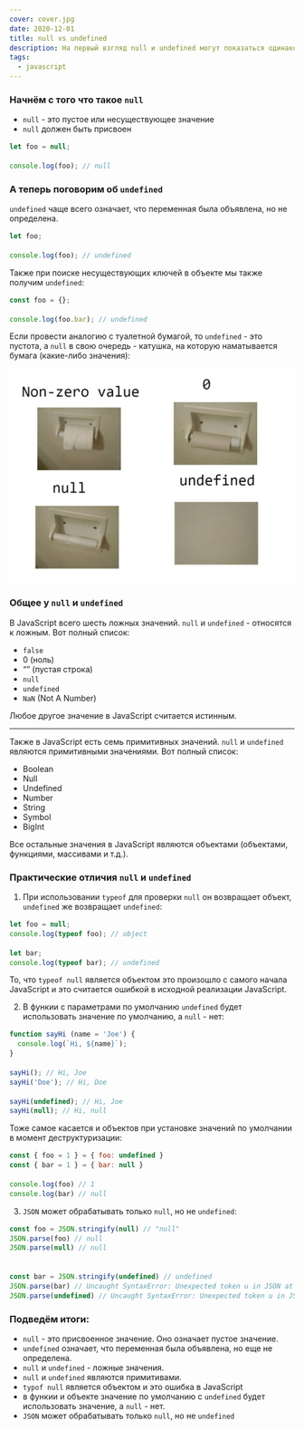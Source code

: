 ```yaml
---
cover: cover.jpg
date: 2020-12-01
title: null vs undefined
description: На первый взгляд null и undefined могут показаться одинаковыми, но это далеко не так. В этой статье мы рассмотрим различия и сходства между null и undefined в JavaScript.
tags:
  - javascript
---
```


### Начнём с того что такое `null`

- `null` - это пустое или несуществующее значение
- `null` должен быть присвоен

```javascript
let foo = null;

console.log(foo); // null
```


### А теперь поговорим об `undefined`
`undefined` чаще всего означает, что переменная была объявлена, но не определена.

```javascript
let foo;

console.log(foo); // undefined
```

Также при поиске несуществующих ключей в объекте мы также получим `undefined`:

```javascript
const foo = {};

console.log(foo.bar); // undefined
```


Если провести аналогию с туалетной бумагой, то `undefined` - это пустота,
а `null` в свою очередь - катушка, на которую наматывается бумага (какие-либо значения):

![null_undefined](null-undefined.jpeg)


### Общее у `null` и `undefined`

В JavaScript всего шесть ложных значений. `null` и `undefined` - относятся к ложным.
Вот полный список:

- `false`
- 0 (ноль)
- “” (пустая строка)
- `null`
- `undefined`
- `NaN` (Not A Number)

Любое другое значение в JavaScript считается истинным.

___

Также в JavaScript есть семь примитивных значений. `null` и `undefined` являются примитивными значениями.
Вот полный список:

- Boolean
- Null
- Undefined
- Number
- String
- Symbol
- BigInt

Все остальные значения в JavaScript являются объектами (объектами, функциями, массивами и т.д.).

### Практические отличия `null` и `undefined`

1. При использовании `typeof` для проверки `null` он возвращает объект, `undefined` же возвращает `undefined`:

```javascript
let foo = null;
console.log(typeof foo); // object

let bar;
console.log(typeof bar); // undefined
```

То, что `typeof null` является объектом это произошло с самого начала JavaScript
и это считается ошибкой в исходной реализации JavaScript.


2. В функии с параметрами по умолчанию `undefined` будет использовать значение по умолчанию, а `null` - нет:

```javascript
function sayHi (name = 'Joe') {
  console.log(`Hi, ${name}`);
}

sayHi(); // Hi, Joe
sayHi('Doe'); // Hi, Doe

sayHi(undefined); // Hi, Joe
sayHi(null); // Hi, null
```

Тоже самое касается и объектов при установке значений по умолчании в момент деструктуризации:

```javascript
const { foo = 1 } = { foo: undefined }
const { bar = 1 } = { bar: null }

console.log(foo) // 1
console.log(bar) // null
```

3. `JSON` может обрабатывать только `null`, но не `undefined`:

```javascript
const foo = JSON.stringify(null) // "null"
JSON.parse(foo) // null
JSON.parse(null) // null


const bar = JSON.stringify(undefined) // undefined
JSON.parse(bar) // Uncaught SyntaxError: Unexpected token u in JSON at position 0
JSON.parse(undefined) // Uncaught SyntaxError: Unexpected token u in JSON at position 0
```


### Подведём итоги:
- `null` - это присвоенное значение. Оно означает пустое значение.
- `undefined` означает, что переменная была объявлена, но еще не определена.
- `null` и `undefined` - ложные значения.
- `null` и `undefined` являются примитивами.
- `typof null` является объектом и это ошибка в JavaScript
- в функии и объекте значение по умолчанию с `undefined` будет использовать значение, а `null` - нет.
- `JSON` может обрабатывать только `null`, но не `undefined`
